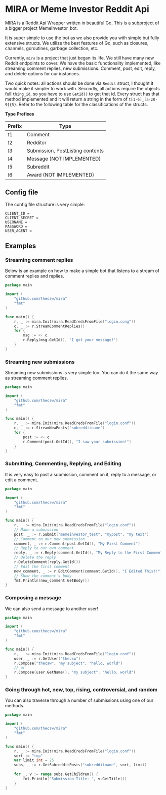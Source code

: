 # MIRA or Meme Investor Reddit Api

MIRA is a Reddit Api Wrapper written in beautiful Go. This is a subproject
of a bigger project MemeInvestor_bot. 

It is super simple to use the bot as we also provide you
with simple but fully extensive structs. We utilize the 
best features of Go, such as closures, channels, goroutines, garbage collection, etc.

Currently, `mira` is a project that just began its life. We still have many new Reddit
endpoints to cover. We have the basic functionality implemented, like streaming comment
replies, new submissions. Comment, post, edit, reply, and delete options for our
instances.

Two quick notes: all actions should be done via `Reddit` struct, I thought it would make it
simpler to work with. Secondly, all actions require the objects full `thing_id`, so you have
to use `GetId()` to get that id. Every struct has that method implemented and it will return
a string in the form of `t[1-6]_[a-z0-9]{5}`. Refer to the following table for the classifications
of the structs.

**Type Prefixes**

| Prefix | Type                             |
|--------|----------------------------------|
|   t1   | Comment                          |
|   t2   | Redditor                         |
|   t3   | Submission, PostListing contents |
|   t4   | Message (NOT IMPLEMENTED)        |
|   t5   | Subreddit                        |
|   t6   | Award (NOT IMPLEMENTED)          |

## Config file

The config file structure is very simple:

```
CLIENT_ID =
CLIENT_SECRET =
USERNAME =
PASSWORD =
USER_AGENT =
```

## Examples

### Streaming comment replies

Below is an example on how to make a simple bot that 
listens to a stream of comment replies and replies.

``` go
package main

import (
	"github.com/thecsw/mira"
	"fmt"
)

func main() {
	r, _ := mira.Init(mira.ReadCredsFromFile("login.cong"))
	c, _ := r.StreamCommentReplies()
	for {
		msg := <- c
		r.Reply(msg.GetId(), "I got your message!")
	}
}
```

### Streaming new submissions

Streaming new submissions is very simple too. You can do it the same way
as streaming comment replies.

``` go
package main

import (
	"github.com/thecsw/mira"
	"fmt"
)

func main() {
	r, _ := mira.Init(mira.ReadCredsFromFile("login.conf"))
	c, _ := r.StreamNewPosts("subredditname")
	for {
		post := <- c
		r.Comment(post.GetId(), "I saw your submission!")
	}
}
```

### Submitting, Commenting, Replying, and Editing

It is very easy to post a submission, comment on it, reply to a message, or
edit a comment.

``` go
package main

import (
	"github.com/thecsw/mira"
	"fmt"
)

func main() {
	r, _ := mira.Init(mira.ReadCredsFromFile("login.conf"))
	// Make a submission
	post, _ := r.Submit("memeinvestor_test", "mypost", "my text")
	// Comment on our new submission
	comment, _ := r.Comment(post.GetId(), "My First Comment")
	// Reply to our own comment
	reply, _ := r.Reply(comment.GetId(), "My Reply to the First Comment")
	// Delete the reply
	r.DeleteComment(reply.GetId())
	// Edit the first comment
	new_comment, _ := r.EditComment(comment.GetId(), "I Edited This!!")
	// Show the comment's body
	fmt.Println(new_comment.GetBody())
}
```

### Composing a message

We can also send a message to another user!

``` go
package main

import (
	"github.com/thecsw/mira"
	"fmt"
)

func main() {
	r, _ := mira.Init(mira.ReadCredsFromFile("login.conf"))
	user, _ := r.GetUser("thecsw")
	r.Compose("thecsw", "my subject", "hello, world")
	// or
	r.Compose(user.GetName(), "my subject", "hello, world")
}
```

### Going through hot, new, top, rising, controversial, and random

You can also traverse through a number of submissions using
one of our methods.

``` go
package main

import (
	"github.com/thecsw/mira"
	"fmt"
)

func main() {
	r, _ := mira.Init(mira.ReadCredsFromFile("login.conf"))
	sort := "top"
	var limit int = 25
	subs, _ := r.GetSubredditPosts("subredditname", sort, limit)
	
	for _, v := range subs.GetChildren() {
		fmt.Println("Submission Title: ", v.GetTitle())
	}
}
```
